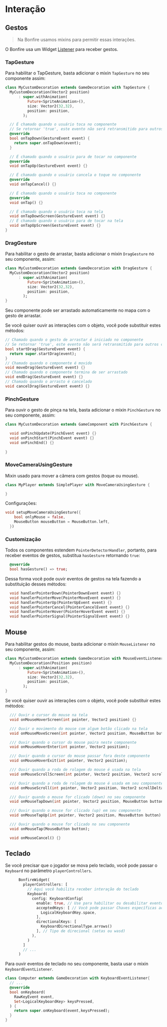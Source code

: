 # Interação

## Gestos

> Na Bonfire usamos mixins para permitir essas interações.

O Bonfire usa um Widget [Listener](https://api.flutter.dev/flutter/widgets/Listener-class.html) para receber gestos.

### TapGesture

Para habilitar o TapGesture, basta adicionar o mixin `TapGesture` no seu componente assim:

```dart
class MyCustomDecoration extends GameDecoration with TapGesture {
  MyCustomDecoration(Vector2 position)
      : super.withAnimation(
          Future<SpriteAnimation>(),
          size: Vector2(32,32),
          position: position,
        );

  // É chamado quando o usuário toca no componente
  // Se retornar 'true', este evento não será retransmitido para outros componentes. (padrão = false)
  @override
  bool onTapDown(GestureEvent event) {
    return super.onTapDown(event);
  }

  // É chamado quando o usuário para de tocar no componente
  @override
  void onTapUp(GestureEvent event) {}

  // É chamado quando o usuário cancela o toque no componente
  @override
  void onTapCancel() {}

  // É chamado quando o usuário toca no componente
  @override
  void onTap() {}

  // É chamado quando o usuário toca na tela
  void onTapDownScreen(GestureEvent event) {}
  // É chamado quando o usuário para de tocar na tela
  void onTapUpScreen(GestureEvent event) {}
}
```

### DragGesture

Para habilitar o gesto de arrastar, basta adicionar o mixin `DragGesture` no seu componente, assim:

```dart
class MyCustomDecoration extends GameDecoration with DragGesture {
  MyCustomDecoration(Vector2 position)
      : super.withAnimation(
          Future<SpriteAnimation>(),
          size: Vector2(32,32),
          position: position,
        );
}
```

Seu componente pode ser arrastado automaticamente no mapa com o gesto de arrastar.

Se você quiser ouvir as interações com o objeto, você pode substituir estes métodos:

```dart
// Chamado quando o gesto de arrastar é iniciado no componente
// Se retornar 'true', este evento não será retransmitido para outros componentes. (padrão = false)
bool startDrag(GestureEvent event) {
  return super.startDrag(event);
}
// Chamado quando o componente é movido
void moveDrag(GestureEvent event) {}
// Chamado quando o componente termina de ser arrastado
void endDrag(GestureEvent event) {}
// Chamado quando o arrasto é cancelado
void cancelDrag(GestureEvent event) {}
```

### PinchGesture

Para ouvir o gesto de pinça na tela, basta adicionar o mixin `PinchGesture` no seu componente, assim:

```dart
class MyCustomDecoration extends GameComponent with PinchGesture {

  void onPinchUpdate(PinchEvent event) {}
  void onPinchStart(PinchEvent event) {}
  void onPinchEnd() {}
  
}
```

### MoveCameraUsingGesture

Mixin usado para mover a câmera com gestos (toque ou mouse).

```dart
class MyPlayer extends SimplePlayer with MoveCameraUsingGesture {

}
```

Configurações:

```dart
void setupMoveCameraUsingGesture({
    bool onlyMouse = false,
    MouseButton mouseButton = MouseButton.left,
  })
```

### Customização

Todos os componentes estendem `PointerDetectorHandler`, portanto, para receber eventos de gestos, substitua `hasGesture` retornando `true`:

```dart
  @override
  bool hasGesture() => true;
```

Dessa forma você pode ouvir eventos de gestos na tela fazendo a substituição desses métodos:

```dart
  void handlerPointerDown(PointerDownEvent event) {}
  void handlerPointerMove(PointerMoveEvent event) {}
  void handlerPointerUp(PointerUpEvent event) {}
  void handlerPointerCancel(PointerCancelEvent event) {}
  void handlerPointerHover(PointerHoverEvent event) {}
  void handlerPointerSignal(PointerSignalEvent event) {}
```

## Mouse

Para habilitar gestos do mouse, basta adicionar o mixin `MouseListener` no seu componente, assim:

```dart
class MyCustomDecoration extends GameDecoration with MouseEventListener {
  MyCustomDecoration(Position position)
      : super.withAnimation(
          Future<SpriteAnimation>(),
          size: Vector2(32,32),
          position: position,
        );
}
```

Se você quiser ouvir as interações com o objeto, você pode substituir estes métodos:

```dart
  /// Ouvir o cursor do mouse na tela
  void onMouseHoverScreen(int pointer, Vector2 position) {}

  /// Ouvir o movimento do mouse com algum botão clicado na tela
  void onMouseMoveScreen(int pointer, Vector2 position, MouseButton button) {}

  /// Ouvir quando o cursor do mouse paira neste componente
  void onMouseHoverEnter(int pointer, Vector2 position);

  /// Ouvir quando o cursor do mouse passar fora deste componente
  void onMouseHoverExit(int pointer, Vector2 position);

  /// Ouvir quando a roda de rolagem do mouse é usada na tela
  void onMouseScrollScreen(int pointer, Vector2 position, Vector2 scrollDelta) {}

  /// Ouvir quando a roda de rolagem do mouse é usada em seu componente
  void onMouseScroll(int pointer, Vector2 position, Vector2 scrollDelta);

  /// Ouvir quando o mouse for clicado (down) no seu componente
  void onMouseTapDown(int pointer, Vector2 position, MouseButton button) {}

  /// Ouvir quando o mouse for clicado (up) em seu componente
  void onMouseTapUp(int pointer, Vector2 position, MouseButton button) {}

  /// Ouvir quando o mouse for clicado no seu componente
  void onMouseTap(MouseButton button);

  void onMouseCancel() {}
```

## Teclado

Se você precisar que o jogador se mova pelo teclado, você pode passar o `Keyboard` no parâmetro `playerControllers`.

```dart
      BonfireWidget(
        playerControllers: [
          // Aqui você habilita receber interação do teclado
          Keyboard(
            config: KeyboardConfig(
              enable: true, // Use para habilitar ou desabilitar eventos de teclado (o padrão é verdadeiro)
              acceptedKeys: [ // Você pode passar Chaves específicas aceitas. Se nulo aceitar todas as chaves
                LogicalKeyboardKey.space,
              ],
              directionalKeys: [
                KeyboardDirectionalType.arrows()
              ], // Tipo de direcional (setas ou wasd)
            ),
          )
        ]
        // ...
      )
```

Para ouvir eventos de teclado no seu componente, basta usar o mixin `KeyboardEventListener`.

```dart
class Computer extends GameDecoration with KeyboardEventListener{
  // ...
  @override
  bool onKeyboard(
    RawKeyEvent event,
    Set<LogicalKeyboardKey> keysPressed,
  ) {
    return super.onKeyboard(event,keysPressed);
  }
}
```
